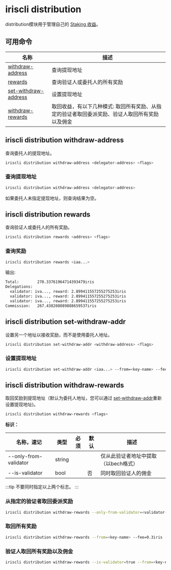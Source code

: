 # iriscli distribution

distribution模块用于管理自己的 [Staking 收益](../concepts/general-concepts.md#staking-收益)。

## 可用命令

| 名称                                                            | 描述                                                                                           |
| --------------------------------------------------------------- | ---------------------------------------------------------------------------------------------- |
| [withdraw-address](#iriscli-distribution-withdraw-address)      | 查询提现地址                                                                                   |
| [rewards](#iriscli-distribution-rewards)                        | 查询验证人或委托人的所有奖励                                                                   |
| [set-withdraw-address](#iriscli-distribution-set-withdraw-addr) | 设置提现地址                                                                                   |
| [withdraw-rewards](#iriscli-distribution-withdraw-rewards)      | 取回收益，有以下几种模式: 取回所有奖励、从指定的验证者取回委派奖励、验证人取回所有奖励以及佣金 |

## iriscli distribution withdraw-address

查询委托人的提现地址。

```bash
iriscli distribution withdraw-address <delegator-address> <flags>
```

### 查询提现地址

```bash
iriscli distribution withdraw-address <delegator-address>
```

如果委托人未指定提现地址，则查询结果为空。

## iriscli distribution rewards

查询验证人或委托人的所有奖励。

```bash
iriscli distribution rewards <address> <flags>
```

### 查询奖励

```bash
iriscli distribution rewards <iaa...>
```

输出:

```bash
Total:        270.33761964714393479iris
Delegations:  
  validator: iva..., reward: 2.899411557255275253iris
  validator: iva..., reward: 2.899411557255275253iris
  validator: iva..., reward: 2.899411557255275253iris
Commission:   267.438208089888659537iris
```

## iriscli distribution set-withdraw-addr

设置另一个地址以接收奖励，而不是使用委托人地址。

```bash
iriscli distribution set-withdraw-addr <withdraw-address> <flags>
```

### 设置提现地址

```bash
iriscli distribution set-withdraw-addr <iaa...> --from=<key-name> --fee=0.3iris --chain-id=irishub
```

## iriscli distribution withdraw-rewards

取回奖励到提现地址（默认为委托人地址，您可以通过 [set-withdraw-addr](#iriscli-distribution-set-withdraw-addr)重新设置提现地址)。

```bash
iriscli distribution withdraw-rewards <flags>
```

**标识：**

| 名称，速记            | 类型   | 必须 | 默认 | 描述                                 |
| --------------------- | ------ | ---- | ---- | ------------------------------------ |
| --only-from-validator | string |      |      | 仅从此验证者地址中提取（以bech格式） |
| --is-validator        | bool   |      | 否   | 同时取回验证人的佣金                 |

:::tip
不要同时指定以上两个标志。
:::

### 从指定的验证者取回委派奖励

```bash
iriscli distribution withdraw-rewards --only-from-validator=<validator-address> --from=<key-name> --fee=0.3iris --chain-id=irishub
```

### 取回所有奖励

```bash
iriscli distribution withdraw-rewards --from=<key-name> --fee=0.3iris --chain-id=irishub
```

### 验证人取回所有奖励以及佣金

```bash
iriscli distribution withdraw-rewards --is-validator=true --from=<key-name> --fee=0.3iris --chain-id=irishub
```
